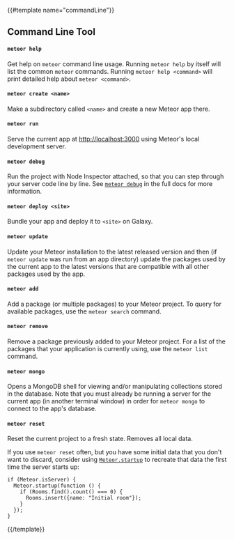 {{#template name="commandLine"}}

<h2 id="command-line">Command Line Tool</h2>

#### `meteor help`

Get help on `meteor` command line usage. Running `meteor help` by itself
will list the common `meteor` commands. Running `meteor help <command>`
will print detailed help about `meteor <command>`.

#### `meteor create <name>`

Make a subdirectory called `<name>` and create a new Meteor app there.

#### `meteor run`

Serve the current app at [http://localhost:3000](http://localhost:3000)
using Meteor's local development server.

#### `meteor debug`

Run the project with Node Inspector attached, so that you can step through your server code line by line. See [`meteor debug`](#/full/meteordebug) in the full docs for more information.

#### `meteor deploy <site>`

Bundle your app and deploy it to `<site>` on Galaxy.

#### `meteor update`

Update your Meteor installation to the latest released version and then
(if `meteor update` was run from an app directory) update the packages
used by the current app to the latest versions that are compatible with
all other packages used by the app.

#### `meteor add`

Add a package (or multiple packages) to your Meteor project. To query for
available packages, use the `meteor search` command.

#### `meteor remove`

Remove a package previously added to your Meteor project. For a list of
the packages that your application is currently using, use the
`meteor list` command.

#### `meteor mongo`

Opens a MongoDB shell for viewing and/or manipulating collections stored
in the database. Note that you must already be running a server for the
current app (in another terminal window) in order for `meteor mongo` to
connect to the app's database.

#### `meteor reset`

Reset the current project to a fresh state. Removes all local data.

If you use `meteor reset` often, but you have some initial data that you don't
want to discard, consider using [`Meteor.startup`](#/basic/Meteor-startup) to
recreate that data the first time the server starts up:

```
if (Meteor.isServer) {
  Meteor.startup(function () {
    if (Rooms.find().count() === 0) {
      Rooms.insert({name: "Initial room"});
    }
  });
}
```

{{/template}}
